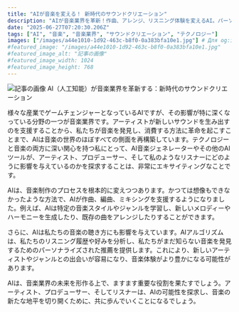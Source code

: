 ```yaml
---
title: "AIが音楽を変える！ 新時代のサウンドクリエーション"
description: "AIが音楽業界を革新！作曲、アレンジ、リスニング体験を変えるAI。パーソナライズされた音楽推薦で、新しい音楽との出会いも。音楽の未来をAIが彩る。"
date: "2025-06-27T07:20:30.206Z"
tags: ["AI", "音楽", "音楽業界", "サウンドクリエーション", "テクノロジー"]
images: ["/images/a44e1010-1d92-463c-b8f0-0a383bfa10e1.jpg"] # Для og:image
#featured_image: "/images/a44e1010-1d92-463c-b8f0-0a383bfa10e1.jpg"
#featured_image_alt: "記事の画像"
#featured_image_width: 1024
#featured_image_height: 768
---
```

![記事の画像](/images/a44e1010-1d92-463c-b8f0-0a383bfa10e1.jpg)
AI（人工知能）が音楽業界を革新する：新時代のサウンドクリエーション

様々な産業でゲームチェンジャーとなっているAIですが、その影響が特に深くなっている分野の一つが音楽業界です。アーティストが新しいサウンドを生み出すのを支援することから、私たちが音楽を発見し、消費する方法に革命を起こすことまで、AIは音楽の世界のほぼすべての側面を再構築しています。テクノロジーと音楽の両方に深い関心を持つ私にとって、AI音楽ジェネレーターやその他のAIツールが、アーティスト、プロデューサー、そして私のようなリスナーにどのように影響を与えているのかを探求することは、非常にエキサイティングなことです。

AIは、音楽制作のプロセスを根本的に変えつつあります。かつては想像もできなかったような方法で、AIが作曲、編曲、ミキシングを支援するようになりました。例えば、AIは特定の音楽スタイルやジャンルを学習し、新しいメロディーやハーモニーを生成したり、既存の曲をアレンジしたりすることができます。

さらに、AIは私たちの音楽の聴き方にも影響を与えています。AIアルゴリズムは、私たちのリスニング履歴や好みを分析し、私たちがまだ知らない音楽を発見するためのパーソナライズされた推薦を提供します。これにより、新しいアーティストやジャンルとの出会いが容易になり、音楽体験がより豊かになる可能性があります。

AIは、音楽業界の未来を形作る上で、ますます重要な役割を果たすでしょう。アーティスト、プロデューサー、そしてリスナーは、AIの可能性を探求し、音楽の新たな地平を切り開くために、共に歩んでいくことになるでしょう。
